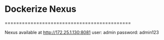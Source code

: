 # Dockerize Nexus
============================================

Nexus available at http://172.25.1.130:8081
user: admin
password: admin123
